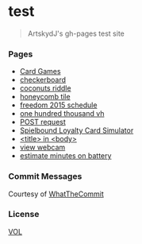 # test

> ArtskydJ's gh-pages test site

### Pages

- [Card Games](https://artskydj.github.io/test/card-games.html)
- [checkerboard](https://artskydj.github.io/test/checkerboard.html)
- [coconuts riddle](https://artskydj.github.io/test/coconuts.html)
- [honeycomb tile](https://artskydj.github.io/test/honeycomb.html)
- [freedom 2015 schedule](https://artskydj.github.io/test/freedom-2015-schedule.html)
- [one hundred thousand vh](https://artskydj.github.io/test/1k.html)
- [POST request](https://artskydj.github.io/test/post.html)
- [Spielbound Loyalty Card Simulator](https://artskydj.github.io/test/spielbound-loyalty.html)
- [&lt;title&gt; in &lt;body&gt;](https://artskydj.github.io/test/post.html)
- [view webcam](https://artskydj.github.io/test/webcam.html)
- [estimate minutes on battery](https://artskydj.github.io/test/estimate-minutes.html)

### Commit Messages

Courtesy of [WhatTheCommit](http://whatthecommit.com/)

### License

[VOL](http://veryopenlicense.com/)
